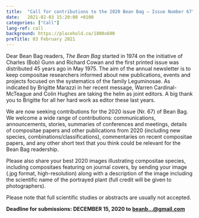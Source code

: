 ```yaml
---
title:  "Call for contributions to the 2020 Bean Bag – Issue Number 67"
date:   2021-02-03 15:20:00 +0100
categories: ["Call"]
lang-ref: call
background: https://placehold.co/1800x600
preTitle: 03 February 2021
---
```


Dear Bean Bag readers,
*The Bean Bag* started in 1974 on the initiative of Charles (Bob) Gunn and Richard Cowan and the first printed issue was distributed 45 years ago in May 1975. The aim of the annual newsletter is to keep compositae researchers informed about new publications, events and projects focused on the systematics of the family Leguminosae. As indicated by Brigitte Marazzi in her recent message, Warren Cardinal-McTeague and Colin Hughes are taking the helm as joint editors. A big thank you to Brigitte for all her hard work as editor these last years.

We are now seeking contributions for the 2020 issue (Nr. 67) of Bean Bag. We welcome a wide range of contributions: communications, announcements, stories, summaries of conferences and meetings, details of compositae papers and other publications from 2020  (including new species, combinations/classifications), commentaries on recent compositae papers, and any other short text that you think could be relevant for the Bean Bag readership.

Please also share your best 2020 images illustrating compositae species, including compositaes featuring on journal covers, by sending your image (.jpg format, high-resolution) along with a description of the image including the scientific name of the portrayed plant (full credit will be given to photographers).

Please note that full scientific studies or abstracts are usually not accepted.

**Deadline for submissions: DECEMBER 15, 2020 to [beanb…@gmail.com](beanbag@gmail.com)**